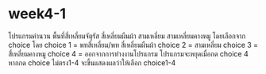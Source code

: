 # week4-1

โปรแกรมคำนวน พื้นที่สี่เหลี่ยมจัตุรัส สี่เหลี่ยมผืนผ้า สามเหลี่ยม สามเหลี่ยมคางหมู โดยเลือกจาก choice 
โดย choice 1 = พทสี่เหลี่ยม/พท สี่เหลี่ยมผืนผ้า
  choice 2 = สามเหลี่ยม
  choice 3 = สี่เหลี่ยมคางหมู
  choice 4 = ออกจากการทำงงานโปรแกรม 
  โปรแกรมจะหยุดเมื่อกด choice 4 หากกด choice ไม่ตรง1-4 จะขึ้นแสดงผลว่าให้เลือก choice1-4
